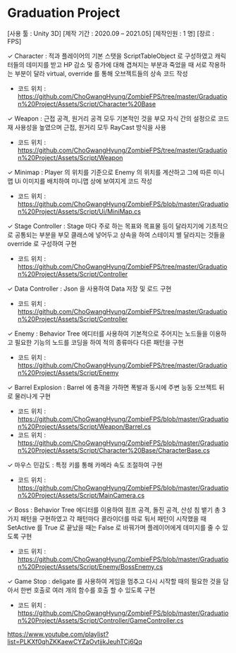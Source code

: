 # Graduation Project
[사용 툴 : Unity 3D]
[제작 기간 : 2020.09 – 2021.05]
[제작인원 : 1 명]
[장르 : FPS]

✓ Character : 적과 플레이어의 기본 스탯을 ScriptTableObject 로 구성하였고 캐릭터들의 데미지를 받고 HP 감소 및 증가에 대해 겹쳐지는 부분과 죽었을 때 서로 작용하는 부분이 달라 virtual, override 를 통해 오브젝트들의 상속 코드 작성
* 코드 위치 : https://github.com/ChoGwangHyung/ZombieFPS/tree/master/Graduation%20Project/Assets/Script/Character%20Base

✓ Weapon : 근접 공격, 원거리 공격 모두 기본적인 것을 부모 자식 간의 설정으로 코드 재 사용성을 높였으며 근접, 원거리 모두 RayCast 방식을 사용
* 코드 위치 : https://github.com/ChoGwangHyung/ZombieFPS/tree/master/Graduation%20Project/Assets/Script/Weapon

✓ Minimap : Player 의 위치를 기준으로 Enemy 의 위치를 계산하고 그에 따른 미니맵 Ui 이미지를 배치하여 미니맵 상에 보여지게 코드 작성
* 코드 위치 : https://github.com/ChoGwangHyung/ZombieFPS/blob/master/Graduation%20Project/Assets/Script/Ui/MiniMap.cs

✓ Stage Controller : Stage 마다 주로 하는 목표와 목표물 등이 달라지기에 기초적으로 공통되는 부분을 부모 클래스에 넣어두고 상속을 하여 스테이지 별 달라지는 것들을 override 로 구성하여 구현
* 코드 위치 : https://github.com/ChoGwangHyung/ZombieFPS/tree/master/Graduation%20Project/Assets/Script/Controller

✓ Data Controller : Json 을 사용하여 Data 저장 및 로드 구현
* 코드 위치 : https://github.com/ChoGwangHyung/ZombieFPS/tree/master/Graduation%20Project/Assets/Script/Controller

✓ Enemy : Behavior Tree 에디터를 사용하여 기본적으로 주어지는 노드들을 이용하고 필요한 기능의 노드를 코딩을 하여 적의 종류마다 다른 패턴을 구현
* 코드 위치 : https://github.com/ChoGwangHyung/ZombieFPS/tree/master/Graduation%20Project/Assets/Script/Enemy

✓ Barrel Explosion : Barrel 에 충격을 가하면 폭발과 동시에 주변 능동 오브젝트 뒤로 물러나게 구현
* 코드 위치 : https://github.com/ChoGwangHyung/ZombieFPS/blob/master/Graduation%20Project/Assets/Script/Weapon/Barrel.cs
* 코드 위치 : https://github.com/ChoGwangHyung/ZombieFPS/blob/master/Graduation%20Project/Assets/Script/Character%20Base/CharacterBase.cs

✓ 마우스 민감도 : 특정 키를 통해 카메라 속도 조절하여 구현
* 코드 위치 : https://github.com/ChoGwangHyung/ZombieFPS/blob/master/Graduation%20Project/Assets/Script/MainCamera.cs

✓ Boss : Behavior Tree 에디터를 이용하여 점프 공격, 돌진 공격, 산성 침 뱉기 총 3 가지 패턴을 구현하였고 각 패턴마다 콜라이더를 따로 둬서 패턴이 시작했을 때 SetActive 를 True 로 끝났을 때는 False 로 바꿔가며 플레이어에게 데미지를 줄 수 있도록 구현
* 코드 위치 : https://github.com/ChoGwangHyung/ZombieFPS/blob/master/Graduation%20Project/Assets/Script/Enemy/BossEnemy.cs

✓ Game Stop : deligate 를 사용하여 게임을 멈추고 다시 시작할 때의 필요한 것을 담아서 한번 호출로 여러 개의 함수를 호출 할 수 있도록 구현
* 코드 위치 : https://github.com/ChoGwangHyung/ZombieFPS/blob/master/Graduation%20Project/Assets/Script/Controller/GameController.cs

https://www.youtube.com/playlist?list=PLKXf0qhZKKaewCYZaOvtjjkJeuhTCj6Qq
